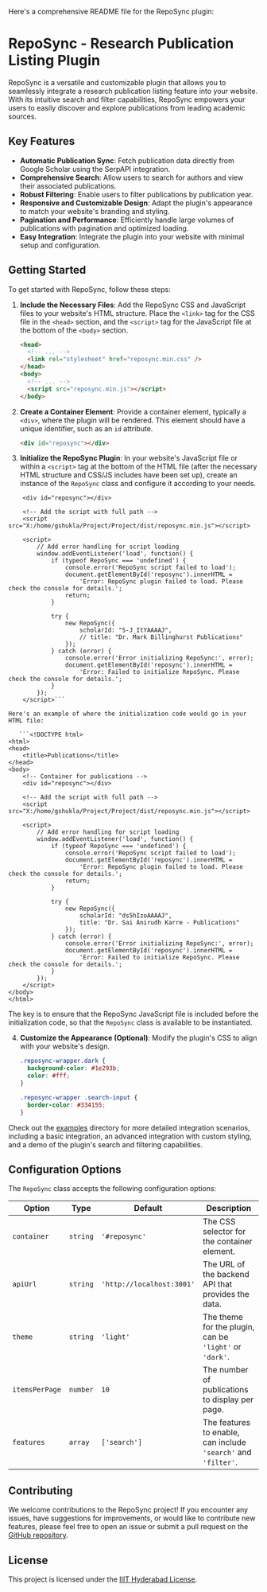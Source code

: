 Here's a comprehensive README file for the RepoSync plugin:

# RepoSync - Research Publication Listing Plugin

RepoSync is a versatile and customizable plugin that allows you to seamlessly integrate a research publication listing feature into your website. With its intuitive search and filter capabilities, RepoSync empowers your users to easily discover and explore publications from leading academic sources.

## Key Features

- **Automatic Publication Sync**: Fetch publication data directly from Google Scholar using the SerpAPI integration.
- **Comprehensive Search**: Allow users to search for authors and view their associated publications.
- **Robust Filtering**: Enable users to filter publications by publication year.
- **Responsive and Customizable Design**: Adapt the plugin's appearance to match your website's branding and styling.
- **Pagination and Performance**: Efficiently handle large volumes of publications with pagination and optimized loading.
- **Easy Integration**: Integrate the plugin into your website with minimal setup and configuration.

## Getting Started

To get started with RepoSync, follow these steps:

1. **Include the Necessary Files**: Add the RepoSync CSS and JavaScript files to your website's HTML structure. Place the `<link>` tag for the CSS file in the `<head>` section, and the `<script>` tag for the JavaScript file at the bottom of the `<body>` section.

   ```html
   <head>
     <!-- ... -->
     <link rel="stylesheet" href="reposync.min.css" />
   </head>
   <body>
     <!-- ... -->
     <script src="reposync.min.js"></script>
   </body>
   ```

2. **Create a Container Element**: Provide a container element, typically a `<div>`, where the plugin will be rendered. This element should have a unique identifier, such as an `id` attribute.

   ```html
   <div id="reposync"></div>
   ```

3. **Initialize the RepoSync Plugin**: In your website's JavaScript file or within a `<script>` tag at the bottom of the HTML file (after the necessary HTML structure and CSS/JS includes have been set up), create an instance of the `RepoSync` class and configure it according to your needs.

```                        <!-- Container for publications -->
    <div id="reposync"></div>

    <!-- Add the script with full path -->
    <script src="X:/home/gshukla/Project/Project/dist/reposync.min.js"></script>
    
    <script>
        // Add error handling for script loading
        window.addEventListener('load', function() {
            if (typeof RepoSync === 'undefined') {
                console.error('RepoSync script failed to load');
                document.getElementById('reposync').innerHTML = 
                    'Error: RepoSync plugin failed to load. Please check the console for details.';
                return;
            }

            try {
                new RepoSync({
                    scholarId: "S-J_ItYAAAAJ",
                    // title: "Dr. Mark Billinghurst Publications"
                });
            } catch (error) {
                console.error('Error initializing RepoSync:', error);
                document.getElementById('reposync').innerHTML = 
                    'Error: Failed to initialize RepoSync. Please check the console for details.';
            }
        });
    </script>```

Here's an example of where the initialization code would go in your HTML file:

   ```<!DOCTYPE html>
<html>
<head>
    <title>Publications</title>
</head>
<body>
    <!-- Container for publications -->
    <div id="reposync"></div>

    <!-- Add the script with full path -->
    <script src="X:/home/gshukla/Project/Project/dist/reposync.min.js"></script>
    
    <script>
        // Add error handling for script loading
        window.addEventListener('load', function() {
            if (typeof RepoSync === 'undefined') {
                console.error('RepoSync script failed to load');
                document.getElementById('reposync').innerHTML = 
                    'Error: RepoSync plugin failed to load. Please check the console for details.';
                return;
            }

            try {
                new RepoSync({
                    scholarId: "ds5hIzoAAAAJ",
                    title: "Dr. Sai Anirudh Karre - Publications"
                });
            } catch (error) {
                console.error('Error initializing RepoSync:', error);
                document.getElementById('reposync').innerHTML = 
                    'Error: Failed to initialize RepoSync. Please check the console for details.';
            }
        });
    </script>
</body>
</html>
   ```
   The key is to ensure that the RepoSync JavaScript file is included before the initialization code, so that the `RepoSync` class is available to be instantiated.

4. **Customize the Appearance (Optional)**: Modify the plugin's CSS to align with your website's design.

   ```css
   .reposync-wrapper.dark {
     background-color: #1e293b;
     color: #fff;
   }

   .reposync-wrapper .search-input {
     border-color: #334155;
   }
   ```

Check out the [examples](examples/) directory for more detailed integration scenarios, including a basic integration, an advanced integration with custom styling, and a demo of the plugin's search and filtering capabilities.

## Configuration Options

The `RepoSync` class accepts the following configuration options:

| Option         | Type     | Default                   | Description                                                    |
| -------------- | -------- | ------------------------- | -------------------------------------------------------------- |
| `container`    | `string` | `'#reposync'`             | The CSS selector for the container element.                    |
| `apiUrl`       | `string` | `'http://localhost:3001'` | The URL of the backend API that provides the data.             |
| `theme`        | `string` | `'light'`                 | The theme for the plugin, can be `'light'` or `'dark'`.        |
| `itemsPerPage` | `number` | `10`                      | The number of publications to display per page.                |
| `features`     | `array`  | `['search']`              | The features to enable, can include `'search'` and `'filter'`. |

## Contributing

We welcome contributions to the RepoSync project! If you encounter any issues, have suggestions for improvements, or would like to contribute new features, please feel free to open an issue or submit a pull request on the [GitHub repository](https://github.com/Eswarballa/Publication-Generation).

## License

This project is licensed under the [IIIT Hyderabad License](LICENSE).
